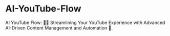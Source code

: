 # AI-YouTube-Flow
AI YouTube Flow: 🤖🎥 Streamlining Your YouTube Experience with Advanced AI-Driven Content Management and Automation 🚀.
